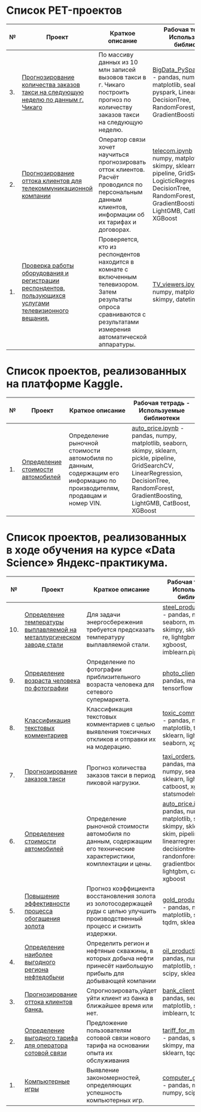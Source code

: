 # Список PET-проектов
|№|Проект|Краткое описание|Рабочая тетрадь - Используемые библиотеки|
|---|---|---|---|
|3.|[Прогнозирование количества заказов такси на следующую неделю по данным г. Чикаго](./BigData_PySpark_taxi/README.md "README.md")|По массиву данных из 10 млн записей вызовов такси в г. Чикаго построить прогноз по количеству заказов такси на следующую неделю.|[BigData_PySpark_taxi.ipynb](./BigData_PySpark_taxi/BigData_pySPARK_taxi.ipynb "notebook.ipynb") - pandas, numpy, matplotlib, seaborn, pyspark, LinearRegression, DecisionTree, RandomForest, GradientBoosting|
|2.|[Прогнозирование оттока клиентов для телекоммуникационной компании](./telecom/README.md "README.md")|Оператор связи хочет научиться прогнозировать отток клиентов. Расчёт проводился по персональным данным клиентов, информации об их тарифах и договорах.|[telecom.ipynb](./Telecom/telecom.ipynb "notebook.ipynb") - pandas, numpy, matplotlib, seaborn, skimpy, sklearn, pickle, pipeline, GridSearchCV, LogicticRegression, DecisionTree, RandomForest, GradientBoosting, LightGMB, CatBoost, XGBoost|
|1.|[Проверка работы оборудования и регистрации респондентов, пользующихся услугами телевизионного вещания.](./TV_viewers/README.md "README.md")|Проверяется, кто из респондентов находится в комнате с включенным телевизором. Затем результаты опроса сравниваются с результатами измерения автоматической аппаратуры.|[TV_viewers.ipynb](./TV_viewers/TV_viewers.ipynb "notebook.ipynb") - pandas, numpy, matplotlib, seaborn, skimpy, datetime|


# Список проектов, реализованных на платформе Kaggle.
|№|Проект|Краткое описание|Рабочая тетрадь - Используемые библиотеки|
|---|---|---|---|
|1.|[Определение стоимости автомобилей](./Kaggle_auto_price/README.md "README.md")|Определение рыночной стоимости автомобиля по данным, содержащим его информацию по производителям, продавцам и номер VIN.|[auto_price.ipynb](./Kaggle_auto_price/kaggle_auto_price.ipynb "notebook.ipynb") - pandas, numpy, matplotlib, seaborn, skimpy, sklearn, pickle, pipeline, GridSearchCV, LinearRegression, DecisionTree, RandomForest, GradientBoosting, LightGMB, CatBoost, XGBoost|


# Список проектов, реализованных в ходе обучения на курсе «Data Science» Яндекс-практикума.
|№|Проект|Краткое описание|Рабочая тетрадь - Используемые библиотеки|
|---|---|---|---|
|10.|[Определение температуры выплавляемой на металлургическом заводе стали](./Steel_production/README.md "README.md")|Для задачи энергосбережения требуется предсказать температуру выплавляемой стали.|[steel_production.ipynb](./Steel_production/steel_production.ipynb "notebook.ipynb") - pandas, numpy, seaborn, matplotlib, skimpy, sklearn, scipy, re, lightgbm, catboost, xgboost, imblearn.pipeline|
|9.|[Определение возраста человека по фотографии](./Photo_client/README.md "README.md")|Определение по фотографии приблизительного возраста человека для сетевого супермаркета.|[photo_client.ipynb](./Photo_client/photo_client.ipynb "notebook.ipynb") - pandas, matplotlib, tensorflow|
|8.|[Классификация текстовых комментариев](./Toxic_comments/README.md "README.md")|Классификация текстовых комментариев с целью выявления токсичных откликов и отправки их на модерацию.|[toxic_comments.ipynb](./Toxic_comments/toxic_comments.ipynb "notebook.ipynb") - pandas, numpy, matplotlib, tqdm, nltk, sklearn, lightgbm, seaborn, xgboost|
|7.|[Прогнозирование заказов такси](./Taxi_orders/README.md "README.md")|Прогноз количества заказов такси в период пиковой нагрузки.|[taxi_orders.ipynb](./Taxi_orders/taxi_orders.ipynb "notebook.ipynb") - pandas, matplotlib, numpy, seaborn, tqdm, sklearn, lightgbm, catboost, xgboost, statsmodels|
|6.|[Определение стоимости автомобилей](./Auto_price/README.md "README.md")|Определение рыночной стоимости автомобиля по данным, содержащим его технические характеристики, комплектации и цены.|[auto_price.ipynb](./Auto_price/auto_price.ipynb "notebook.ipynb") - pandas, numpy, matplotlib, seaborn, skimpy, sklearn, pickle, skim, pipeline, linearregression, decisiontree, randonforest, gradientboosting, lightgbm, catboost, xgboost|
|5.|[Повышение эффективности процесса обогащения золота](./Gold_production/README.md "README.md")|Прогноз коэффициента восстановления золота из золотосодержащей руды с целью улучшить производственный процесс и снизить издержки.|[gold_production.ipynb](./Gold_production/gold_production.ipynb "notebook.ipynb") - pandas, numpy, matplotlib, seaborn, tqdm, sklearn|
|4.|[Определение наиболее выгодного региона нефтедобычи](./Oil_production/README.md "README.md")|Определить регион и нефтяные скважины, в которых добыча нефти принесёт наибольшую прибыль для добывающей компании|[oil_production.ipynb](./Oil_production/oil_production.ipynb "notebook.ipynb") - pandas, numpy, matplotlib, seaborn, scipy, sklearn|
|3.|[Прогнозирование оттока клиентов банка.](./Bank_clients/README.md "README.md")|Спрогнозировать,уйдет уйти клиент из банка в ближайшее время или нет.|[bank_clients.ipynb](./Bank_clients/bank_clients.ipynb "notebook.ipynb") - pandas, seaborn, matplotlib, sklearn, imblearn, tqdm, fast_ml|
|2.|[Определение выгодного тарифа для оператора сотовой связи](./Tariff_for_mobile/README.md "README.md")|Предложение пользователям сотовой связи нового тарифа на основании опыта их обслуживания|[tariff_for_mobile.ipynb](./Tariff_for_mobile/tariff_for_mobile.ipynb "notebook.ipynb") - pandas, seaborn, skimpy, matplotlib, sklearn, tqdm|
|1.|[Компьютерные игры](./Computer_games/README.md "README.md")|Выявление закономерностей, определяющих успешность компьютерных игр.|[computer_games.ipynb](./Computer_games/computer_games.ipynb "notebook.ipynb") - pandas, matplotlib, numpy, scipy|